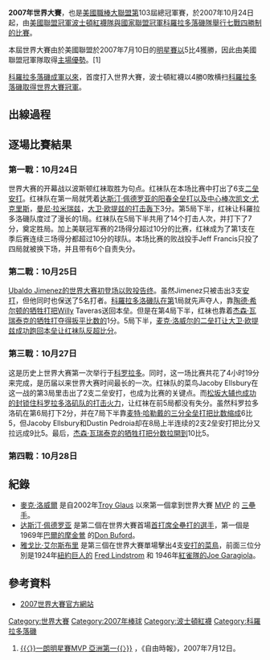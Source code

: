 **2007年世界大賽**，也是[美國職棒大聯盟第](../Page/美國職棒大聯盟.md "wikilink")103屆總冠軍賽，於2007年10月24日起，由[美國聯盟冠軍](../Page/美國聯盟.md "wikilink")[波士頓紅襪隊與](../Page/波士頓紅襪.md "wikilink")[國家聯盟冠軍](../Page/國家聯盟.md "wikilink")[科羅拉多落磯隊舉行七戰四勝制的比賽](../Page/科羅拉多落磯.md "wikilink")。

本屆世界大賽由於美國聯盟於2007年7月10日的[明星賽以](../Page/2007年美國職棒大聯盟全明星賽.md "wikilink")5比4獲勝，因此由美國聯盟冠軍隊取得[主場優勢](../Page/主場優勢.md "wikilink")。\[1\]

[科羅拉多落磯成軍以來](../Page/科羅拉多落磯.md "wikilink")，首度打入世界大賽，波士頓紅襪以4勝0敗横扫[科羅拉多落磯取得世界大賽冠軍](../Page/科羅拉多落磯.md "wikilink")。

## 出線過程

## 逐場比賽結果

### 第一戰：10月24日

世界大赛的开幕战以波斯顿红袜取胜为句点。红袜队在本场比赛中打出了6支[二垒安打](../Page/二垒安打.md "wikilink")。红袜队在第一局就凭着[达斯汀·佩德罗亚的阳春](../Page/达斯汀·佩德罗亚.md "wikilink")[全垒打以及中心棒次](../Page/全垒打.md "wikilink")[凯文·尤克里斯](../Page/凯文·尤克里斯.md "wikilink")，[曼尼·拉米瑞兹](../Page/曼尼·拉米瑞兹.md "wikilink")，[大卫·欧提兹的打击轰下](../Page/大卫·欧提兹.md "wikilink")3分。第5局下半，红袜让科羅拉多洛磯队度过了漫长的1局。红袜队在5局下半共用了14个打击人次，并打下了7分，奠定胜局。加上美联冠军赛的2场得分超过10分的比赛，红袜成为了第1支在季后赛连续三场得分都超过10分的球队。本场比赛的败战投手Jeff
Francis只投了四局就被换下场，并且带有6个自责失分。

### 第二戰：10月25日

[Ubaldo
Jimenez的](../Page/Ubaldo_Jimenez.md "wikilink")[世界大赛初登场以败投告终](../Page/世界大赛.md "wikilink")。虽然Jimenez只被击出3支[安打](../Page/安打.md "wikilink")，但他同时也保送了5名打者。[科羅拉多洛磯队在第](../Page/科羅拉多洛磯.md "wikilink")1局就先声夺人，靠[陶德·希尔顿的牺牲打把Willy](../Page/陶德·希尔顿.md "wikilink")
Taveras送回本垒。但是在第4局下半，红袜也靠着[杰森·瓦瑞泰克的牺牲打夺得扳平比数的](../Page/杰森·瓦瑞泰克.md "wikilink")1分。5局下半，[麦克·洛威尔的](../Page/麦克·洛威尔.md "wikilink")[二垒打让](../Page/二垒打.md "wikilink")[大卫·欧提兹成功跑回](../Page/大卫·欧提兹.md "wikilink")[本垒让红袜队反超比分](../Page/本垒.md "wikilink")。

### 第三戰：10月27日

这是历史上世界大赛第一次举行于[科罗拉多](../Page/科罗拉多.md "wikilink")。同时，这一场比赛共花了4小时19分来完成，是历届以来世界大赛时间最长的一次。红袜队的菜鸟Jacoby
Ellsbury在这一战的第3局里击出了2支二垒安打，也成为比赛的关键点。而[松坂大辅也成功的封锁住](../Page/松坂大辅.md "wikilink")[科罗拉多洛矶队的打击火力](../Page/科罗拉多洛矶.md "wikilink")，让红袜在前5局都没有失分。虽然科罗拉多洛矶在第6局打下2分，并在7局下半靠[麦特·哈勒戴的](../Page/麦特·哈勒戴.md "wikilink")[三分全垒打把比数缩成](../Page/三分全垒打.md "wikilink")6比5，但Jacoby
Ellsbury和Dustin
Pedroia却在8局上半连续的2支2垒安打把比分又拉远成9比5。最后，[杰森·瓦瑞泰克的牺牲打把分数拉開到](../Page/杰森·瓦瑞泰克.md "wikilink")10比5。

### 第四戰：10月28日

## 紀錄

  - [麥克·洛威爾](../Page/麥克·洛威爾.md "wikilink") 是自2002年[Troy
    Glaus](../Page/Troy_Glaus.md "wikilink") 以來第一個拿到世界大賽
    [MVP](../Page/MVP.md "wikilink") 的 [三壘手](../Page/三壘手.md "wikilink")。
  - [达斯汀·佩德罗亚](../Page/达斯汀·佩德罗亚.md "wikilink")
    是第二個在世界大賽首場[首打席全壘打的選手](../Page/首打席全壘打.md "wikilink")，第一個是1969年[巴爾的摩金鶯](../Page/巴爾的摩金鶯.md "wikilink")
    的[Don Buford](../Page/Don_Buford.md "wikilink")。
  - [雅戈比·艾尔斯布里](../Page/雅戈比·艾尔斯布里.md "wikilink")
    是第三個在世界大賽單場擊出4支[安打的](../Page/安打.md "wikilink")[菜鳥](../Page/菜鳥.md "wikilink")，前面三位分別是1924年[紐約巨人的](../Page/紐約巨人.md "wikilink")
    [Fred Lindstrom](../Page/Fred_Lindstrom.md "wikilink") 和
    1946年[紅雀隊的](../Page/紅雀隊.md "wikilink")[Joe
    Garagiola](../Page/Joe_Garagiola.md "wikilink")。

## 參考資料

  - [2007世界大賽官方網站](http://mlb.mlb.com/NASApp/mlb/mlb/ps/y2007/index.jsp)

[Category:世界大賽](https://zh.wikipedia.org/wiki/Category:世界大賽 "wikilink")
[Category:2007年棒球](https://zh.wikipedia.org/wiki/Category:2007年棒球 "wikilink")
[Category:波士頓紅襪](https://zh.wikipedia.org/wiki/Category:波士頓紅襪 "wikilink")
[Category:科羅拉多落磯](https://zh.wikipedia.org/wiki/Category:科羅拉多落磯 "wikilink")

1.  [{{〈}}一朗明星賽MVP
    亞洲第一{{〉}}](http://www.libertytimes.com.tw/2007/new/jul/12/today-sp1.htm)
    ，《自由時報》，2007年7月12日。